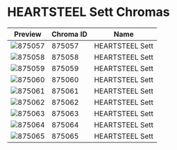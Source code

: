 # HEARTSTEEL Sett Chromas

| Preview | Chroma ID | Name |
|---------|-----------|------|
| ![875057](https://raw.communitydragon.org/latest/plugins/rcp-be-lol-game-data/global/default/v1/champion-chroma-images/875/875057.png) | 875057 | HEARTSTEEL Sett |
| ![875058](https://raw.communitydragon.org/latest/plugins/rcp-be-lol-game-data/global/default/v1/champion-chroma-images/875/875058.png) | 875058 | HEARTSTEEL Sett |
| ![875059](https://raw.communitydragon.org/latest/plugins/rcp-be-lol-game-data/global/default/v1/champion-chroma-images/875/875059.png) | 875059 | HEARTSTEEL Sett |
| ![875060](https://raw.communitydragon.org/latest/plugins/rcp-be-lol-game-data/global/default/v1/champion-chroma-images/875/875060.png) | 875060 | HEARTSTEEL Sett |
| ![875061](https://raw.communitydragon.org/latest/plugins/rcp-be-lol-game-data/global/default/v1/champion-chroma-images/875/875061.png) | 875061 | HEARTSTEEL Sett |
| ![875062](https://raw.communitydragon.org/latest/plugins/rcp-be-lol-game-data/global/default/v1/champion-chroma-images/875/875062.png) | 875062 | HEARTSTEEL Sett |
| ![875063](https://raw.communitydragon.org/latest/plugins/rcp-be-lol-game-data/global/default/v1/champion-chroma-images/875/875063.png) | 875063 | HEARTSTEEL Sett |
| ![875064](https://raw.communitydragon.org/latest/plugins/rcp-be-lol-game-data/global/default/v1/champion-chroma-images/875/875064.png) | 875064 | HEARTSTEEL Sett |
| ![875065](https://raw.communitydragon.org/latest/plugins/rcp-be-lol-game-data/global/default/v1/champion-chroma-images/875/875065.png) | 875065 | HEARTSTEEL Sett |